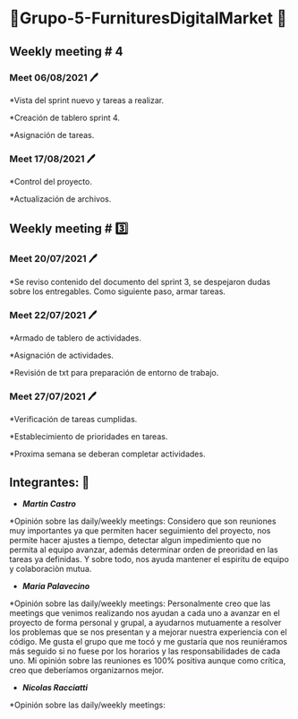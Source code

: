 # 💈Grupo-5-FurnituresDigitalMarket 💈

## Weekly meeting \# 4 

### Meet 06/08/2021 🖊️
*Vista del sprint nuevo y tareas a realizar.

*Creación de tablero sprint 4.

*Asignación de tareas.

### Meet 17/08/2021 🖊️
*Control del proyecto.

*Actualización de archivos.

## Weekly meeting \# 3️⃣

### Meet 20/07/2021 🖊️
*Se reviso contenido del documento del sprint 3, se despejaron dudas sobre los entregables. Como siguiente paso, armar tareas.

### Meet 22/07/2021 🖊️
*Armado de tablero de actividades.

*Asignación de actividades.

*Revisión de txt para preparación de entorno de trabajo.

### Meet 27/07/2021 🖊️
*Verificación de tareas cumplidas.

*Establecimiento de prioridades en tareas.

*Proxima semana se deberan completar actividades.


## Integrantes: 🤩
- ***Martin Castro***

*Opinión sobre las daily/weekly meetings: Considero que son reuniones muy importantes ya que permiten hacer seguimiento del proyecto, nos permite hacer ajustes a tiempo, detectar algun impedimiento que no permita al equipo avanzar, además determinar orden de preoridad en las tareas ya definidas. Y sobre todo, nos ayuda mantener el espiritu de equipo y colaboraciòn mutua.
  
- ***Maria Palavecino***

*Opinión sobre las daily/weekly meetings: Personalmente creo que las meetings que venimos realizando nos ayudan a cada uno a avanzar en el proyecto de forma personal y grupal, a ayudarnos mutuamente a resolver los problemas que se nos presentan y a mejorar nuestra experiencia con el código. Me gusta el grupo que me tocó y me gustaría que nos reuniéramos más seguido si no fuese por los horarios y las responsabilidades de cada uno. Mi opinión sobre las reuniones es 100% positiva aunque como crítica, creo que deberíamos organizarnos mejor.
  
- ***Nicolas Racciatti***

*Opinión sobre las daily/weekly meetings:

